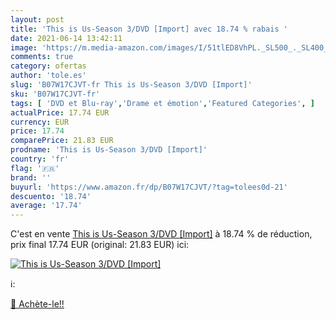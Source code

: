 ```yaml
---
layout: post
title: 'This is Us-Season 3/DVD [Import] avec 18.74 % rabais '
date: 2021-06-14 13:42:11
image: 'https://m.media-amazon.com/images/I/51tlED8VhPL._SL500_._SL400_.jpg'
comments: true
category: ofertas
author: 'tole.es'
slug: 'B07W17CJVT-fr This is Us-Season 3/DVD [Import]'
sku: 'B07W17CJVT-fr'
tags: [ 'DVD et Blu-ray','Drame et émotion','Featured Categories', ]
actualPrice: 17.74 EUR
currency: EUR
price: 17.74
comparePrice: 21.83 EUR
prodname: 'This is Us-Season 3/DVD [Import]'
country: 'fr'
flag: '🇫🇷'
brand: ''
buyurl: 'https://www.amazon.fr/dp/B07W17CJVT/?tag=tolees0d-21'
descuento: '18.74'
average: '17.74'
---
```


C'est en vente [This is Us-Season 3/DVD [Import]](https://www.amazon.fr/dp/B07W17CJVT/?tag=tolees0d-21)  à  18.74 % de réduction, prix final  17.74 EUR (original: 21.83 EUR) ici:

[![This is Us-Season 3/DVD [Import]](https://m.media-amazon.com/images/I/51tlED8VhPL._SL500_._SL400_.jpg)](https://www.amazon.fr/dp/B07W17CJVT/?tag=tolees0d-21)

ℹ️:


[🛒 Achète-le!!](https://www.amazon.fr/dp/B07W17CJVT/?tag=tolees0d-21)
